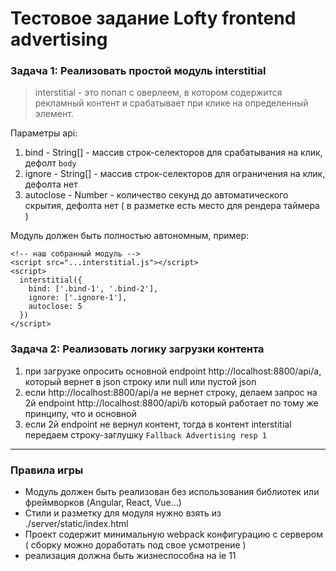 # Тестовое задание Lofty frontend advertising
### Задача 1:  Реализовать простой модуль interstitial

> interstitial - это попап с оверлеем, в котором содержится рекламный контент и срабатывает при клике на определенный элемент.

Параметры api:
1. bind - String[] - массив строк-селекторов для срабатывания на клик, дефолт `body`
2. ignore - String[] - массив строк-селекторов для ограничения на клик, дефолта нет
3. autoclose -  Number - количество секунд до автоматического скрытия, дефолта нет ( в разметке есть место для рендера таймера )

Модуль должен быть полностью автономным, пример:
```
<!-- наш собранный модуль -->
<script src="...interstitial.js"></script>
<script>
  interstitial({
    bind: ['.bind-1', '.bind-2'],
    ignore: ['.ignore-1'],
    autoclose: 5
  })
</script>
```

### Задача 2: Реализовать логику загрузки контента

1. при загрузке опросить основной endpoint http://localhost:8800/api/a, который вернет в json строку или null или пустой json
2. если http://localhost:8800/api/a не вернет строку, делаем запрос на 2й endpoint http://localhost:8800/api/b который работает по тому же принципу, что и основной
3. если 2й endpoint не вернул контент, тогда в контент interstitial передаем строку-заглушку `Fallback Advertising resp 1`

---

### Правила игры

- Модуль должен быть реализован без использования библиотек или фреймворков (Angular, React, Vue...)
- Стили и разметку для модуля нужно взять из ./server/static/index.html
- Проект содержит минимальную webpack конфигурацию с сервером ( сборку можно доработать под свое усмотрение )
- реализация должна быть жизнеспособна на ie 11


 






